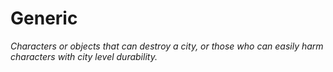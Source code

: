 # Generic
*Characters or objects that can destroy a city, or those who can easily harm characters with city level durability.*